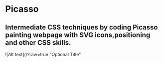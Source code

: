 # Picasso

## Intermediate CSS techniques by coding  Picasso painting webpage with SVG icons,positioning and other CSS skills.
![Alt text](/?raw=true "Optional Title"
